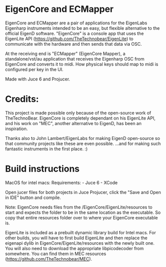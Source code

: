 # EigenCore and ECMapper

EigenCore and ECMapper  are a pair of applications for the EigenLabs Eigenharp instruments intended to be an easy, but flexible alternative to the official EigenD software. "EigenCore" is a console app that uses the EigenLite API (https://github.com/TheTechnobear/EigenLite) to communicate with the hardware and then sends that data via OSC.
 
At the receiving end is "ECMapper" (EigenCore Mapper), a standalone/vst/au application that receives the Eigenharp OSC from EigenCore and converts it to midi. How physical keys should map to midi is configured per key in the UI.

Made with Juce 6 and Projucer.

# Credits:
This project is made possible only because of the open-source work of TheTechnoBear. EigenCore is completely dependant on his EigenLite API, and his work on "MEC", another alternative to EigenD, has been an inspiration.

Thanks also to John Lambert/EigenLabs for making EigenD open-source so that community projects like these are even possible. ...and for making such fantastic instruments in the first place. :)

# Build instructions

MacOS for intel macs:
Requirements:
    - Juce 6
    - XCode

Open jucer files for both projects  in Juce Projucer, click the "Save and Open in IDE" button and compile.

Note: EigenCore needs files from the /EigenCore/EigenLite/resources to start and expects the folder to be in the same location as the executable. So copy that entire resources folder over to where your EigenCore executable is.

EigenLite is included as a prebuilt dynamic library build for Intel macs. For other builds, you will have to first build EigenLite and then replace the eigenapi dylib in EigenCore/EigenLite/resources with the newly built one. You will also need to download the appropriate libpicodecoder from somewhere. You can find them in MEC resources (https://github.com/TheTechnobear/MEC).
